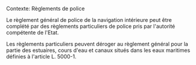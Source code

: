 Contexte: Règlements de police

Le règlement général de police de la navigation intérieure peut être complété par des règlements particuliers de police pris par l'autorité compétente de l'Etat.

Les règlements particuliers peuvent déroger au règlement général pour la partie des estuaires, cours d'eau et canaux situés dans les eaux maritimes définies à l'article L. 5000-1.